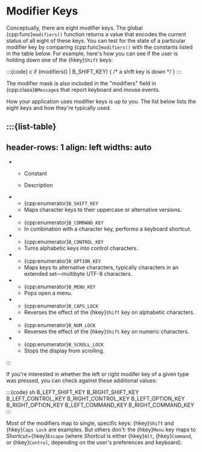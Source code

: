# Modifier Keys

Conceptually, there are eight modifier keys. The global
{cpp:func}`modifiers()` function returns a value that encodes the current
status of all eight of these keys. You can test for the state of a
particular modifier key by comparing {cpp:func}`modifiers()` with the
constants listed in the table below. For example, here's how you can see if
the user is holding down one of the {hkey}`Shift` keys:

:::{code} c
if (modifiers() | B_SHIFT_KEY) {
   /* a shift key is down */
}
:::

The modifier mask is also included in the "modifiers" field in
{cpp:class}`BMessage`s that report keyboard and mouse events.

How your application uses modifier keys is up to you. The list below lists
the eight keys and how they're typically used.

:::{list-table}
---
header-rows: 1
align: left
widths: auto
---
-
	- Constant

	- Description

-
	- {cpp:enumerator}`B_SHIFT_KEY`
	- Maps character keys to their uppercase or alternative versions.
-
	- {cpp:enumerator}`B_COMMAND_KEY`
	- In combination with a character key, performs a keyboard shortcut.
-
	- {cpp:enumerator}`B_CONTROL_KEY`
	- Turns alphabetic keys into control characters.
-
	- {cpp:enumerator}`B_OPTION_KEY`
	- Maps keys to alternative characters, typically characters in an extended
		set—multibyte UTF-8 characters.
-
	- {cpp:enumerator}`B_MENU_KEY`
	- Pops open a menu.
-
	- {cpp:enumerator}`B_CAPS_LOCK`
	- Reverses the effect of the {hkey}`Shift` key on alphabetic characters.
-
	- {cpp:enumerator}`B_NUM_LOCK`
	- Reverses the effect of the {hkey}`Shift` key on numeric characters.
-
	- {cpp:enumerator}`B_SCROLL_LOCK`
	- Stops the display from scrolling.

:::

If you're interested in whether the left or right modifer key of a given
type was pressed, you can check against these additional values:

:::{code} sh
B_LEFT_SHIFT_KEY   B_RIGHT_SHIFT_KEY
B_LEFT_CONTROL_KEY B_RIGHT_CONTROL_KEY
B_LEFT_OPTION_KEY  B_RIGHT_OPTION_KEY
B_LEFT_COMMAND_KEY B_RIGHT_COMMAND_KEY
:::

Most of the modifiers map to single, specific keys: {hkey}`Shift` and
{hkey}`Caps Lock` are examples. But others don't: the {hkey}`Menu` key maps
to _Shortcut_+{hkey}`Escape` (where _Shortcut_ is either {hkey}`Alt`,
{hkey}`Command`, or {hkey}`Control`, depending on the user's preferences
and keyboard).
